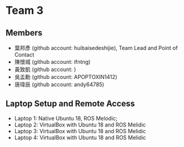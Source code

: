 # Team 3

## Members
* 葉邦彥 (github account: huibaisedeshijie), Team Lead and Point of Contact
* 陳懷城 (github account: ifntng)
* 黃致凱 (github account: )
* 吳孟勳 (github account: APOPTOXIN1412)
* 唐瑋辰 (github account: andy64785)

## Laptop Setup and Remote Access
* Laptop 1: Native Ubuntu 18, ROS Melodic;
* Laptop 2: VirtualBox with Ubuntu 18 and ROS Melidic 
* Laptop 3: VirtualBox with Ubuntu 18 and ROS Melidic 
* Laptop 4: VirtualBox with Ubuntu 18 and ROS Melidic 

